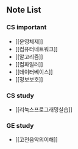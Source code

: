 ## Note List

### CS important
+ [[운영체제]]
+ [[컴퓨터네트워크]]
+ [[알고리즘]]
+ [[컴파일러]]
+ [[데이터베이스]]
+ [[정보보호]]

### CS study
+ [[리눅스프로그래밍실습]] 

### GE study
+ [[고전음악의이해]]